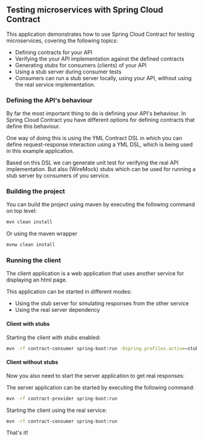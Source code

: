 ## Testing microservices with Spring Cloud Contract

This application demonstrates how to use Spring Cloud Contract for testing microservices, covering the following topics:

* Defining contracts for your API
* Verifying the your API implementation against the defined contracts
* Generating stubs for consumers (clients) of your API
* Using a stub server during consumer tests
* Consumers can run a stub server locally, using your API, without using the real service implementation.


### Defining the API's behaviour

By far the most important thing to do is defining your API's behaviour. In Spring Cloud Contract you have different options for defining contracts that define this behaviour. 

One way of doing this is using the YML Contract DSL in which you can define request-response interaction using a YML DSL, which is being used in this example application.

Based on this DSL we can generate unit test for verifying the real API implementation. But also (WireMock) stubs which can be used for running a stub server by consumers of you service.

### Building the project

You can build the project using maven by executing the following command on top level:

```bash
mvn clean install
```

Or using the maven wrapper

```bash
mvnw clean install
```

### Running the client

The client application is a web application that uses another service for displaying an html page. 

This application can be started in different modes:

* Using the stub server for simulating responses from the other service
* Using the real server dependency

#### Client with stubs

Starting the client with stubs enabled:

```bash
mvn -rf contract-consumer spring-boot:run -Dspring.profiles.active=stub
```


#### Client without stubs

Now you also need to start the server application to get real responses:

The server application can be started by executing the following command:

```bash
mvn -rf contract-provider spring-boot:run
```

Starting the client using the real service:

```bash
mvn -rf contract-consumer spring-boot:run
```

That's it!
